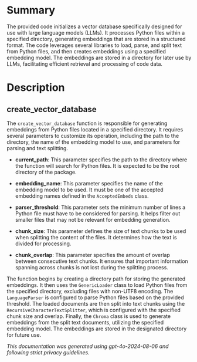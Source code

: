 # Summary

The provided code initializes a vector database specifically designed for use with large language models (LLMs). It processes Python files within a specified directory, generating embeddings that are stored in a structured format. The code leverages several libraries to load, parse, and split text from Python files, and then creates embeddings using a specified embedding model. The embeddings are stored in a directory for later use by LLMs, facilitating efficient retrieval and processing of code data.

# Description

## create_vector_database

The `create_vector_database` function is responsible for generating embeddings from Python files located in a specified directory. It requires several parameters to customize its operation, including the path to the directory, the name of the embedding model to use, and parameters for parsing and text splitting.

- **current_path**: This parameter specifies the path to the directory where the function will search for Python files. It is expected to be the root directory of the package.

- **embedding_name**: This parameter specifies the name of the embedding model to be used. It must be one of the accepted embedding names defined in the `AcceptedEmbeds` class.

- **parser_threshold**: This parameter sets the minimum number of lines a Python file must have to be considered for parsing. It helps filter out smaller files that may not be relevant for embedding generation.

- **chunk_size**: This parameter defines the size of text chunks to be used when splitting the content of the files. It determines how the text is divided for processing.

- **chunk_overlap**: This parameter specifies the amount of overlap between consecutive text chunks. It ensures that important information spanning across chunks is not lost during the splitting process.

The function begins by creating a directory path for storing the generated embeddings. It then uses the `GenericLoader` class to load Python files from the specified directory, excluding files with non-UTF8 encoding. The `LanguageParser` is configured to parse Python files based on the provided threshold. The loaded documents are then split into text chunks using the `RecursiveCharacterTextSplitter`, which is configured with the specified chunk size and overlap. Finally, the `Chroma` class is used to generate embeddings from the split text documents, utilizing the specified embedding model. The embeddings are stored in the designated directory for future use.

*This documentation was generated using gpt-4o-2024-08-06 and following strict privacy guidelines.*
